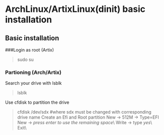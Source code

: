# ArchLinux/ArtixLinux(dinit) basic installation
## Basic installation

###Login as root (Artix) 
> sudo su

### Partioning (Arch/Artix)
Search your drive with lsblk
> lsblk 

Use cfdisk to partition the drive
> cfdisk /dev/sdx #where sdx must be changed with corresponding drive name
Create an Efi and Root partition
> New -> 512M -> Type=EFI \
> New -> *press enter to use the remaining space*\ 
> Write -> type *yes*\ 
> Exit\ 

